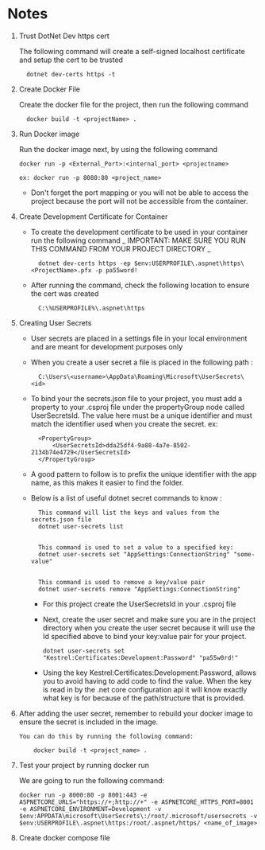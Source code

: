 # Notes

1.  Trust DotNet Dev https cert

    The following command will create a self-signed localhost certificate and setup the
    cert to be trusted

          dotnet dev-certs https -t

2.  Create Docker File

    Create the docker file for the project, then run the following command

          docker build -t <projectName> .

3.  Run Docker image

    Run the docker image next, by using the following command

        docker run -p <External_Port>:<internal_port> <projectname>

        ex: docker run -p 8080:80 <project_name>

    - Don't forget the port mapping or you will not be able to access the project because
      the port will not be accessible from the container.

4.  Create Development Certificate for Container

    - To create the development certificate to be used in your container run the following
      command _ IMPORTANT: MAKE SURE YOU RUN THIS COMMAND FROM YOUR PROJECT DIRECTORY _

            dotnet dev-certs https -ep $env:USERPROFILE\.aspnet\https\<ProjectName>.pfx -p pa55word!

    - After running the command, check the following location to ensure the cert was
      created

            C:\%USERPROFILE%\.aspnet\https

5.  Creating User Secrets

    - User secrets are placed in a settings file in your local environment and are meant
      for development purposes only

    - When you create a user secret a file is placed in the following path :

            C:\Users\<username>\AppData\Roaming\Microsoft\UserSecrets\<id>

    - To bind your the secrets.json file to your project, you must add a property to your
      .csproj file under the propertyGroup node called UserSecretsId. The value here must
      be a unique identifier and must match the identifier used when you create the
      secret. ex:

            <PropertyGroup>
                <UserSecretsId>dda25df4-9a88-4a7e-8502-2134b74e4729</UserSecretsId>
            </PropertyGroup>

    - A good pattern to follow is to prefix the unique identifier with the app name, as
      this makes it easier to find the folder.

    - Below is a list of useful dotnet secret commands to know :

            This command will list the keys and values from the secrets.json file
            dotnet user-secrets list


            This command is used to set a value to a specified key:
            dotnet user-secrets set "AppSettings:ConnectionString" "some-value"


            This command is used to remove a key/value pair
            dotnet user-secrets remove "AppSettings:ConnectionString"

      - For this project create the UserSecretsId in your .csproj file

      - Next, create the user secret and make sure you are in the project directory when
        you create the user secret because it will use the Id specified above to bind your
        key:value pair for your project.

            dotnet user-secrets set "Kestrel:Certificates:Development:Password" "pa55w0rd!"

      - Using the key Kestrel:Certificates:Development:Password, allows you to avoid
        having to add code to find the value. When the key is read in by the .net core
        configuration api it will know exactly what key is for because of the
        path/structure that is provided.

6.  After adding the user secret, remember to rebuild your docker image to ensure the
    secret is included in the image.

        You can do this by running the following command:

            docker build -t <project_name> .

7.  Test your project by running docker run

    We are going to run the following command:

        docker run -p 8000:80 -p 8001:443 -e ASPNETCORE_URLS="https://+;http://+" -e ASPNETCORE_HTTPS_PORT=8001 -e ASPNETCORE_ENVIRONMENT=Development -v $env:APPDATA\microsoft\UserSecrets\:/root/.microsoft/usersecrets -v $env:USERPROFILE\.aspnet\https:/root/.aspnet/https/ <name_of_image>

8.  Create docker compose file
